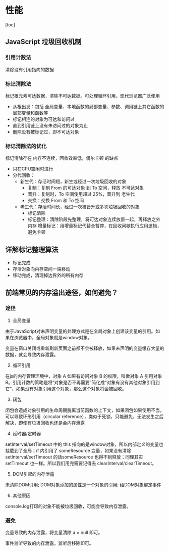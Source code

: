 # 性能

[toc]

## JavaScript 垃圾回收机制

### 引用计数法

清除没有引用指向的数据

### 标记清除法

标记根元素可达数据，清除不可达数据。可处理循环引用。现代浏览器广泛使用

- 从根出发：包括 全局变量、本地函数的局部变量、参数、调用链上其它函数的局部变量和函数等
- 标记相连的对象为可达和访问过
- 直到引用链上没有未访问过的对象为止
- 删除没有被标记过，即不可达对象

### 标记清除法的优化

标记清除存在 内存不连续，回收效率低，偶尔卡顿 的缺点

- 只在CPU空闲时进行
- 分代回收：
  - 新生代：存活时间短，新生或经过一次垃圾回收的对象
    - 复制：复制 From 的可达对象 到 To 空间，释放 不可达对象
    - 晋升：复制时，To 空间使用超过 25%，晋升到 老生代
    - 交换：交换 From 和 To 空间
  - 老生代：存活时间长，经过一次被晋升或多次垃圾回收的对象
    - 标记清除
    - 标记整理：清除阶段先整理，将可达对象连续放置一起，再释放之外内存
    增量标记：用增量标记代替全暂停，在回收间歇执行应用逻辑，避免卡顿

## 详解标记整理算法

- 标记完成
- 存活对象向内存空间一端移动
- 移动完成，清理掉边界外的所有内存

## 前端常见的内存溢出途径，如何避免？

### 途径

1. 全局变量

由于JavaScript对未声明变量的处理方式是在全局对象上创建该变量的引用。如果在浏览器中，全局对象就是window对象。

变量在窗口关闭或重新刷新页面之前都不会被释放，如果未声明的变量缓存大量的数据，就会导致内存泄露。

2. 循环引用

在js的内存管理环境中，对象 A 如果有访问对象 B 的权限，叫做对象 A 引用对象 B。引用计数的策略是将“对象是否不再需要”简化成“对象有没有其他对象引用到它”，如果没有对象引用这个对象，那么这个对象将会被回收。

3. 闭包

闭包会造成对象引用的生命周期脱离当前函数的上下文，如果闭包如果使用不当，可以导致环形引用（circular reference），类似于死锁，只能避免，无法发生之后解决，即使有垃圾回收也还是会内存泄露

4. 延时器/定时器

setInterval/setTimeout 中的 this 指向的是window对象，所以内部定义的变量也挂载到了全局；if 内引用了 someResource 变量，如果没有清除 setInterval/setTimeout 的话someResource 也得不到释放；同理其实 setTimeout 也一样。所以我们用完需要记得去 clearInterval/clearTimeout。

5. DOM引起的内存泄露

未清除DOM引用; DOM对象添加的属性是一个对象的引用; 给DOM对象绑定事件

6. 其他原因

console.log打印的对象不能被垃圾回收，可能会导致内存泄露。

### 避免

变量导致的内存泄露，将变量清除 a = null 即可。

事件监听导致的内存泄露，监听后移除即可。